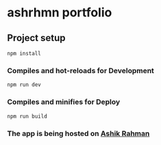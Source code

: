 # ashrhmn portfolio


## Project setup
```
npm install
```

### Compiles and hot-reloads for Development
```
npm run dev
```

### Compiles and minifies for Deploy
```
npm run build
```

### The app is being hosted on [Ashik Rahman](https://ashik.amarsite.net)